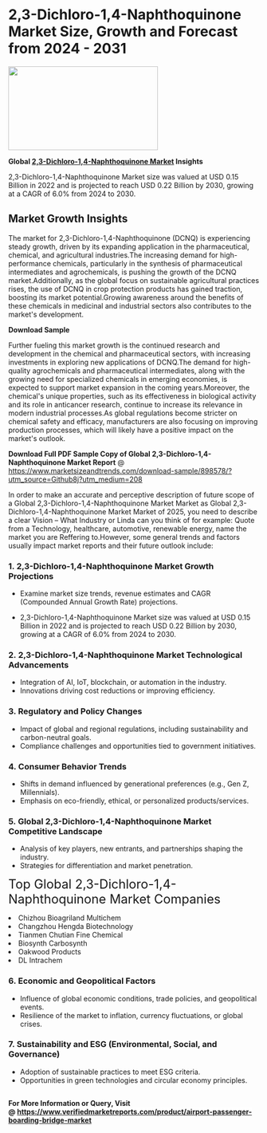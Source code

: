 <H1>2,3-Dichloro-1,4-Naphthoquinone Market Size, Growth and Forecast from 2024 - 2031</H1><img class="aligncenter size-medium wp-image-584254" src="https://thirdeyenews.in/wp-content/uploads/2024/09/Global-Market-Research-300x168.jpeg" alt="" width="300" height="168" /><p><strong>Global&nbsp;<a href="https://www.marketsizeandtrends.com/download-sample/898578/?utm_source=Github8j?utm_medium=208">2,3-Dichloro-1,4-Naphthoquinone Market</a> Insights</strong></p><p>2,3-Dichloro-1,4-Naphthoquinone Market size was valued at USD 0.15 Billion in 2022 and is projected to reach USD 0.22 Billion by 2030, growing at a CAGR of 6.0% from 2024 to 2030.</p><p><h2>Market Growth Insights</h2> <p>The market for 2,3-Dichloro-1,4-Naphthoquinone (DCNQ) is experiencing steady growth, driven by its expanding application in the pharmaceutical, chemical, and agricultural industries.The increasing demand for high-performance chemicals, particularly in the synthesis of pharmaceutical intermediates and agrochemicals, is pushing the growth of the DCNQ market.Additionally, as the global focus on sustainable agricultural practices rises, the use of DCNQ in crop protection products has gained traction, boosting its market potential.Growing awareness around the benefits of these chemicals in medicinal and industrial sectors also contributes to the market's development.</p> <p><strong>Download Sample</strong></p> <p>Further fueling this market growth is the continued research and development in the chemical and pharmaceutical sectors, with increasing investments in exploring new applications of DCNQ.The demand for high-quality agrochemicals and pharmaceutical intermediates, along with the growing need for specialized chemicals in emerging economies, is expected to support market expansion in the coming years.Moreover, the chemical's unique properties, such as its effectiveness in biological activity and its role in anticancer research, continue to increase its relevance in modern industrial processes.As global regulations become stricter on chemical safety and efficacy, manufacturers are also focusing on improving production processes, which will likely have a positive impact on the market's outlook.</p> <p><span class=""><strong>Download Full PDF Sample Copy of Global 2,3-Dichloro-1,4-Naphthoquinone Market Report</strong> @ <a href="https://www.marketsizeandtrends.com/download-sample/898578/?utm_source=Github8j?utm_medium=208" target="_blank">https://www.marketsizeandtrends.com/download-sample/898578/?utm_source=Github8j?utm_medium=208</a></span></p><p>In order to make an accurate and perceptive description of future scope of a Global&nbsp;2,3-Dichloro-1,4-Naphthoquinone Market Market as Global&nbsp;2,3-Dichloro-1,4-Naphthoquinone Market Market of 2025, you need to describe a clear Vision &ndash; What Industry or Linda can you think of for example: Quote from a Technology, healthcare, automotive, renewable energy, name the market you are Reffering to.However, some general trends and factors usually impact market reports and their future outlook include:</p><h3>1.&nbsp;<strong>2,3-Dichloro-1,4-Naphthoquinone Market Growth Projections</strong></h3><ul><li>Examine market size trends, revenue estimates and CAGR (Compounded Annual Growth Rate) projections.</li><li><p>2,3-Dichloro-1,4-Naphthoquinone Market size was valued at USD 0.15 Billion in 2022 and is projected to reach USD 0.22 Billion by 2030, growing at a CAGR of 6.0% from 2024 to 2030.</p></li></ul><h3>2.&nbsp;<strong>2,3-Dichloro-1,4-Naphthoquinone Market Technological Advancements</strong></h3><ul><li>Integration of AI, IoT, blockchain, or automation in the industry.</li><li>Innovations driving cost reductions or improving efficiency.</li></ul><h3>3.&nbsp;<strong>Regulatory and Policy Changes</strong></h3><ul><li>Impact of global and regional regulations, including sustainability and carbon-neutral goals.</li><li>Compliance challenges and opportunities tied to government initiatives.</li></ul><h3>4.&nbsp;<strong>Consumer Behavior Trends</strong></h3><ul><li>Shifts in demand influenced by generational preferences (e.g., Gen Z, Millennials).</li><li>Emphasis on eco-friendly, ethical, or personalized products/services.</li></ul><h3>5.&nbsp;<strong>Global 2,3-Dichloro-1,4-Naphthoquinone Market Competitive Landscape</strong></h3><ul><li>Analysis of key players, new entrants, and partnerships shaping the industry.</li><li>Strategies for differentiation and market penetration.</li></ul><p data-pm-slice="1 1 []"><span style="color: inherit; font-family: inherit; font-size: 25px;">Top Global 2,3-Dichloro-1,4-Naphthoquinone Market Companies</span></p><div class="" data-test-id=""><p><li>Chizhou Bioagriland Multichem</li><li> Changzhou Hengda Biotechnology</li><li> Tianmen Chutian Fine Chemical</li><li> Biosynth Carbosynth</li><li> Oakwood Products</li><li> DL Intrachem</li></p></div><h3>6.&nbsp;<strong>Economic and Geopolitical Factors</strong></h3><ul><li>Influence of global economic conditions, trade policies, and geopolitical events.</li><li>Resilience of the market to inflation, currency fluctuations, or global crises.</li></ul><h3>7.&nbsp;<strong>Sustainability and ESG (Environmental, Social, and Governance)</strong></h3><ul><li>Adoption of sustainable practices to meet ESG criteria.</li><li>Opportunities in green technologies and circular economy principles.</li></ul><h2><strong style="font-size: 14px;">For More Information or Query, Visit @&nbsp;</strong><a style="background-color: #ffffff; font-size: 14px;" href="https://www.marketsizeandtrends.com/report/23-dichloro-14-naphthoquinone-market/" target="_blank">https://www.verifiedmarketreports.com/product/airport-passenger-boarding-bridge-market</a></h2>